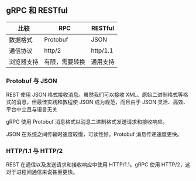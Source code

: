 ## gRPC 和 RESTful

|比较|RPC|RESTful|
|---|---|---|
|数据格式|Protobuf|JSON |
|通信协议|http/2|http/1.1|
|浏览器支持|有限，需要转换|通用支持|


### Protobuf 与 JSON

REST 使用 JSON 格式接收消息。虽然我们可以接收 XML、原始二进制格式等格式的消息，但最佳实践和教程使 JSON 成为规范，而且由于 JSON 灵活、高效、平台中立且与语言无关

gRPC 使用 Protobuf 消息格式以消息二进制格式发送请求和接收响应。

JSON 在系统之间传输时速度较慢，可读性好。Protobuf 消息传递速度更快。


### HTTP/1.1 与 HTTP/2


REST 在通信以及发送请求和接收响应中使用 HTTP/1.1。gRPC 使用 HTTP/2，这对于进程间通信来说甚至更快。